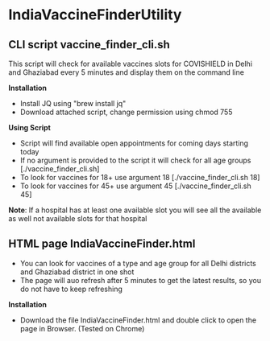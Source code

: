 # IndiaVaccineFinderUtility

## CLI script vaccine_finder_cli.sh
This script will check for available vaccines slots for COVISHIELD in Delhi and Ghaziabad every 5 minutes and display them on the command line

**Installation**
* Install JQ using "brew install jq"
* Download attached script, change permission using chmod 755 

**Using Script**
* Script will find available open appointments for coming days starting today
* If no argument is provided to the script it will check for all age groups [./vaccine_finder_cli.sh]
* To look for vaccines for 18+ use argument 18 [./vaccine_finder_cli.sh 18]
* To look for vaccines for 45+ use argument 45 [./vaccine_finder_cli.sh 45]

**Note**: If a hospital has at least one available slot you will see all the available as well not available slots for that hospital 


## HTML page IndiaVaccineFinder.html
* You can look for vaccines of a type and age group for all Delhi districts and Ghaziabad district in one shot
* The page will auo refresh after 5 minutes to get the latest results, so you do not have to keep refreshing

**Installation**
* Download the file IndiaVaccineFinder.html and double click to open the page in Browser. (Tested on Chrome)
